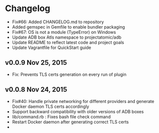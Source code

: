 # Changelog

- Fix#66: Added CHANGELOG.md to repository
- Added gemspec in Gemfile to enable bundler packaging
- Fix#67: OS is not a module (TypeError) on Windows
- Update ADB box Atls namespace to projectatomic/adb
- Update README to reflect latest code and project goals
- Update Vagrantfile for QuickStart guide

## v0.0.9 Nov 25, 2015

- Fix: Prevents TLS certs generation on every run of plugin


## v0.0.8  Nov 24, 2015

- Fix#40: Handle private networking for different providers and generate Docker daemon TLS certs accordingly
- Support backward compatibility with older versions of ADB boxes
- lib/command.rb : Fixes bash file check command
- Restart Docker daemon after generating correct TLS certs
- 
